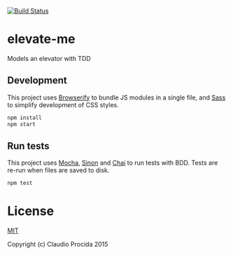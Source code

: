 [![Build Status](https://travis-ci.org/claudiopro/elevate-me.svg?branch=master)](https://travis-ci.org/claudiopro/elevate-me)

# elevate-me

Models an elevator with TDD

## Development

This project uses [Browserify](http://browserify.org/) to bundle JS modules in a single file, and [Sass](http://sass-lang.com/) to simplify development of CSS styles.

```bash
npm install
npm start
```

## Run tests

This project uses [Mocha](http://mochajs.org/), [Sinon](http://sinonjs.org/) and [Chai](http://chaijs.com/) to run tests with BDD. Tests are re-run when files are saved to disk.

```bash
npm test
```

# License

[MIT](http://opensource.org/licenses/MIT)

Copyright (c) Claudio Procida 2015
